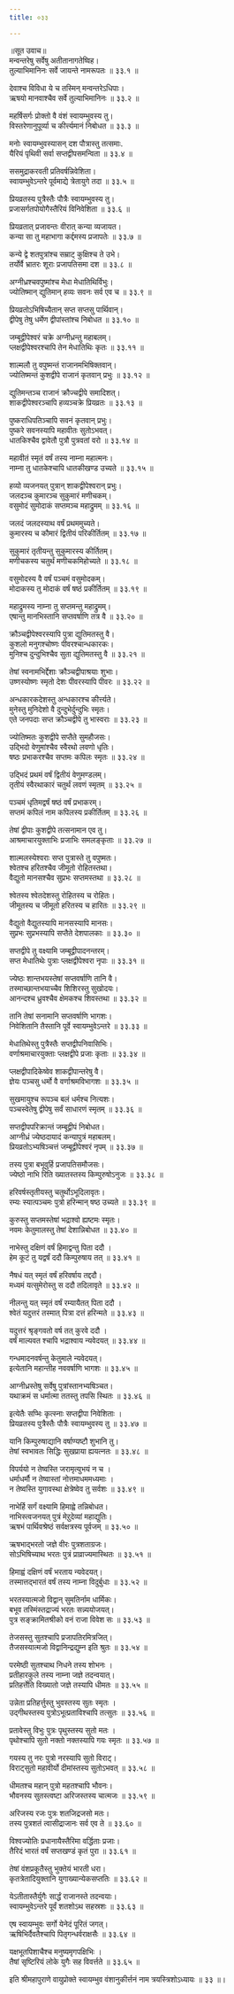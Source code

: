 ```yaml
---
title: ०३३

---
```

॥सूत उवाच॥  
मन्वन्तरेषु सर्वेषु अतीतानागतेष्विह।  
तुल्याभिमानिनः सर्वे जायन्ते नामरूपतः ॥ ३३.१ ॥  
  
देवाश्च विविधा ये च तस्मिन् मन्वन्तरेऽधिपाः।  
ऋषयो मानवाश्चैव सर्वे तुल्याभिमानिनः ॥ ३३.२ ॥  
  
महर्षिसर्गः प्रोक्तो वै वंशं स्वायम्भुवस्य तु।  
विस्तरेणानुपूर्व्या च कीर्त्त्यमानं निबोधत ॥ ३३.३ ॥  
  
मनोः स्वायम्भुवस्यासन् दश पौत्रास्तु तत्समाः.  
यैरियं पृथिवी सर्वा सप्तद्वीपसमन्विता ॥ ३३.४ ॥  
  
ससमुद्राकरवती प्रतिवर्षन्निवेशिता।  
स्वायम्भुवेऽन्तरे पूर्वमाद्ये त्रेतायुगे तदा ॥ ३३.५ ॥  
  
प्रियव्रतस्य पुत्रैस्तैः पौत्रैः स्वायम्भुवस्य तु।  
प्रजासर्गतपोयोगैस्तैरियं विनिवेशिता ॥ ३३.६ ॥  
  
प्रियव्रतात् प्रजावन्तः वीरात् कन्या व्यजायत।  
कन्या सा तु महाभागा कर्द्दमस्य प्रजापतेः ॥ ३३.७ ॥  
  
कन्ये द्वे शतपुत्रांश्च सम्राट् कुक्षिश्च ते उभे।  
तर्योर्वै भ्रातरः शूराः प्रजापतिसमा दश ॥ ३३.८ ॥  
  
अग्नीध्रश्चवपुष्मांश्च मेधा मेधातिथिर्विभुः।  
ज्योतिष्मान् द्युतिमान् हव्यः सवनः सर्व एव च ॥ ३३.९ ॥  
  
प्रियव्रतोऽभिषिच्यैतान् सप्त सप्तसु पार्थिवान्।  
द्वीपेषु तेषु धर्मेण द्वीपांस्तांश्च निबोधत ॥ ३३.१० ॥  
  
जम्बूद्वीपेश्वरं चक्रे अग्नीध्रन्तु महाबलम्।  
प्लक्षद्वीपेश्वरश्चापि तेन मेधातिथिः कृतः ॥ ३३.११ ॥  
  
शाल्मलौ तु वपुष्मन्तं राजानमभिषिक्तवान्।  
ज्योतिष्मन्तं कुशद्वीपे राजानं कृतवान् प्रभुः ॥ ३३.१२ ॥  
  
द्युतिमन्तञ्च राजानं क्रौज्चद्वीपे समादिशत्।  
शाकद्वीपेश्वरञ्चापि हव्यञ्चक्रे प्रियव्रतः ॥ ३३.१३ ॥  
  
पुष्कराधिपतिञ्चापि सवनं कृतवान् प्रभुः।  
पुष्करे सवनस्यापि महावीतः सुतोऽभवत्।  
धातकिश्चैव द्वावेतौ पुत्रौ पुत्रवतां वरो ॥ ३३.१४ ॥  
  
महावीतं स्मृतं वर्षं तस्य नाम्ना महात्मनः।  
नाम्ना तु धातकेश्चापि धातकीखण्ड उच्यते ॥ ३३.१५ ॥  
  
हव्यो व्यजनयत् पुत्रान् शाकद्वीपेश्वरान् प्रभुः।  
जलदञ्च कुमारञ्च सुकुमारं मणीचकम्।  
वसुमोदं सुमोदाकं सप्तमञ्च महाद्रुमम् ॥ ३३.१६ ॥  
  
जलदं जलदस्याथ वर्षं प्रथममुच्यते।  
कुमारस्य च कौमारं द्वितीयं परिकीर्तितम् ॥ ३३.१७ ॥  
  
सुकुमारं तृतीयन्तु सुकुमारस्य कीर्तितम्।  
मणीचकस्य चतुर्थं मणीचकमिहोच्यते ॥ ३३.१८ ॥  
  
वसुमोदस्य वै वर्षं पञ्चमं वसुमोदकम्।  
मोदाकस्य तु मोदाकं वर्षं षष्ठं प्रकीर्तितम् ॥ ३३.१९ ॥  
  
महाद्रुमस्य नाम्ना तु सप्तमन्तु महाद्रुमम्।  
एषान्तु मानभिस्तानि सप्तवर्षाणि तत्र वै ॥ ३३.२० ॥  
  
क्रौञ्चद्वीपेश्वरस्यापि पुत्रा द्युतिमतस्तु वै।  
कुशलो मनुगश्चोष्णः पीवरश्चान्धकारकः।  
मुनिश्च दुन्दुभिश्चैव सुता द्युतिमतस्तु वै ॥ ३३.२१ ॥  
  
तेषां स्वनामभिर्द्देशाः क्रौञ्चद्वीपाश्रयाः शुभाः।  
उष्णस्योष्णः स्मृतो देशः पीवरस्यापि पीवरः ॥ ३३.२२ ॥  
  
अन्धकारकदेशस्तु अन्धकारश्च कीर्त्त्यते।  
मुनेस्तु मुनिदेशो वै दुन्दुभेर्दुन्दुभिः स्मृतः।  
एते जनपदाः सप्त क्रौञ्चद्वीपे तु भास्वराः ॥ ३३.२३ ॥  
  
ज्योतिष्मतः कुशद्वीपे सप्तैते सुमहौजसः।  
उद्भिदो वेणुमांश्चैव स्वैरथो लवणो धृतिः।  
षष्ठः प्रभाकरश्चैव सप्तमः कपिलः स्मृतः ॥ ३३.२४ ॥  
  
उद्भिदं प्रथमं वर्षं द्वितीयं वेणुमण्डलम्।  
तृतीयं स्वैरथाकारं चतुर्थं लवणं स्मृतम् ॥ ३३.२५ ॥  
  
पञ्चमं धृतिमद्वर्षं षष्ठं वर्षं प्रभाकरम्।  
सप्तमं कपिलं नाम कपिलस्य प्रकीर्तितम् ॥ ३३.२६ ॥  
  
तेषां द्वीपाः कुशद्वीपे तत्सनामान एव तु।  
आश्रमाचारयुक्ताभिः प्रजाभिः समलङ्कृताः ॥ ३३.२७ ॥  
  
शाल्मलस्येश्वराः सप्त पुत्रास्ते तु वपुष्मतः।  
श्वेतश्च हरितश्चैव जीमूतो रोहितस्तथा।  
वैद्युतो मानसश्चैव सुप्रभः सप्तमस्तथा ॥ ३३.२८ ॥  
  
श्वेतस्य श्वेतदेशस्तु रोहितस्य च रोहितः।  
जीमूतस्य च जीमूतो हरितस्य च हारितः ॥ ३३.२९ ॥  
  
वैद्युतो वैद्युतस्यापि मानसस्यापि मानसः।  
सुप्रभः सुप्रभस्यापि सप्तैते देशपालकाः ॥ ३३.३० ॥  
  
सप्तद्वीपे तु वक्ष्यामि जम्बूद्वीपादनन्तरम्।  
सप्त मेधातिथेः पुत्राः प्लक्षद्वीपेश्वरा नृपाः ॥ ३३.३१ ॥  
  
ज्येष्ठः शान्तभयस्तेषां सप्तवर्षाणि तानि वै।  
तस्माच्छान्तभयाच्चैव शिशिरस्तु सुखोदयः।  
आनन्दश्च ध्रुवश्चैव क्षेमकश्च शिवस्तथा ॥ ३३.३२ ॥  
  
तानि तेषां सनामानि सप्तवर्षाणि भागशः।  
निवेशितानि तैस्तानि पूर्वे स्वायम्भुवेऽन्तरे ॥ ३३.३३ ॥  
  
मेधातिथेस्तु पुत्रैस्तैः सप्तद्वीपनिवासिभिः।  
वर्णाश्रमाचारयुक्ताः प्लक्षद्वीपे प्रजाः कृताः ॥ ३३.३४ ॥  
  
प्लक्षद्वीपादिकेष्वेव शाकद्वीपान्तरेषु वै।  
ज्ञेयः पञ्चसु धर्मो वै वर्णाश्रमविभागशः ॥ ३३.३५ ॥  
  
सुखमायुश्च रूपञ्च बलं धर्मश्च नित्यशः।  
पञ्चस्वेतेषु द्वीपेषु सर्वं साधारणं स्मृतम् ॥ ३३.३६ ॥  
  
सप्तद्वीपपरिक्रान्तं जम्बूद्वीपं निबोधत।  
आग्नीध्रं ज्येष्ठदायादं कन्यापुत्रं महाबलम्।  
प्रियव्रतोऽभ्यषिञ्चत्तं जम्बूद्वीपेश्वरं नृपम् ॥ ३३.३७ ॥  
  
तस्य पुत्रा बभूवुर्हि प्रजापतिसमौजसः।  
ज्येष्ठो नाभि रिति ख्यातस्तस्य किम्पुरुषोऽनुजः ॥ ३३.३८ ॥  
  
हरिवर्षस्तृतीयस्तु चतुर्थोऽभूदिलावृतः।  
रम्यः स्यात्पञ्चमः पुत्रो हरिन्मान् षष्ठ उच्यते ॥ ३३.३९ ॥  
  
कुरुस्तु सप्तमस्तेषां भद्राश्वो ह्यष्टमः स्मृतः।  
नवमः केतुमालस्तु तेषां देशान्निबोधत ॥ ३३.४० ॥  
  
नाभेस्तु दक्षिणं वर्षं हिमाद्वन्तु पिता ददौ ।  
हेम कूटं तु यद्वर्षं ददौ किम्पुरुषाय तत् ॥ ३३.४१ ॥  
  
नैषधं यत् स्मृतं वर्षं हरिवर्षाय तद्ददौ।  
मध्यमं यत्सुमेरोस्तु स ददौ तदिलावृते ॥ ३३.४२ ॥  
  
नीलन्तु यत् स्मृतं वर्षं रम्यायैतत् पिता ददौ ।  
श्वेतं यदुत्तरं तस्मात् पित्रा दत्तं हरिन्मते ॥ ३३.४३ ॥  
  
यदुत्तरं श्रृङ्गवतो वर्ष तत् कुरवे ददौ ।  
वर्षं माल्यवत श्चापि भद्राश्वाय न्यवेदयत् ॥ ३३.४४ ॥  
  
गन्धमादनवर्षन्तु केतुमाले न्यवेदयत्।  
इत्येतानि महान्तीह नववर्षाणि भागशः ॥ ३३.४५ ॥  
  
आग्नीध्रस्तेषु सर्वेषु पुत्रांस्तानभ्यषिञ्चत।  
यथाक्रमं स धर्मात्मा ततस्तु तपसि स्थितः ॥ ३३.४६ ॥  
  
इत्येतैः सप्भिः कृत्स्नाः सप्तद्वीपा निवेशिताः ।  
प्रियव्रतस्य पुत्रैस्तैः पौत्रैः स्वायम्भुवस्य तु ॥ ३३.४७ ॥  
  
यानि किम्पुरुषाद्यानि वर्षाण्यष्टौ शुभानि तु।  
तेषां स्वभावतः सिद्धिः सुखप्राया ह्ययत्नतः ॥ ३३.४८ ॥  
  
विपर्ययो न तेष्वस्ति जरामृत्युभयं न च ।  
धर्माधर्मौ न तेष्वास्तां नोत्तमाधममध्यमाः ।  
न तेष्वस्ति युगावस्था क्षेत्रेष्वेव तु सर्वशः ॥ ३३.४९ ॥  
  
नाभेर्हि सर्गं वक्ष्यामि हिमाह्वे तन्निबोधत।  
नाभिस्त्वजनयत् पुत्रं मेऱुदेव्यां महाद्युतिः।  
ऋषभं पार्थिवश्रेष्ठं सर्वक्षत्रस्य पूर्वजम् ॥ ३३.५० ॥  
  
ऋषभाद्भरतो जज्ञे वीरः पुत्रशताग्रजः।  
सोऽभिषिच्याथ भरतः पुत्रं प्राव्राज्यमास्थितः ॥ ३३.५१ ॥  
  
हिमाह्वं दक्षिणं वर्षं भरताय न्यवेदयत्।  
तस्मात्तद्भारतं वर्षं तस्य नाम्ना विदुर्बुधाः ॥ ३३.५२ ॥  
  
भरतस्यात्मजो विद्वान् सुमतिर्नाम धार्मिकः।  
बभूव तस्मिंस्तद्राज्यं भरतः सन्न्ययोजयत्।  
पुत्र सङ्क्रामितश्रीको वनं राजा विवेश सः ॥ ३३.५३ ॥  
  
तेजसस्तु सुतश्चापि प्रजापतिरमित्रजित्।  
तैजसस्यात्मजो विद्वानिन्द्रद्युम्न इति श्रुतः ॥ ३३.५४ ॥  
  
परमेष्ठी सुतश्चाथ निधने तस्य शोभनः ।  
प्रतीहारकुले तस्य नाम्ना जज्ञे तदन्वयात्।  
प्रतिहर्त्तेति विख्यातो जज्ञे तस्यापि धीमतः ॥ ३३.५५ ॥  
  
उन्नेता प्रतिहर्त्तुस्तु भुवस्तस्य सुतः स्मृतः ।  
उद्गीथस्तस्य पुत्रोऽभूत्प्रताविश्चापि तत्सुतः ॥ ३३.५६ ॥  
  
प्रतावेस्तु विभुः पुत्रः पृथुस्तस्य सुतो मतः ।  
पृथोश्चापि सुतो नक्तो नक्तस्यापि गयः स्मृतः ॥ ३३.५७ ॥  
  
गयस्य तु नरः पुत्रो नरस्यापि सुतो विराट्।  
विराट्‌सुतो महावीर्यो दीमांस्तस्य सुतोऽभवत् ॥ ३३.५८ ॥  
  
धीमतश्च महान् पुत्रो महतश्चापि भौवनः।  
भौवनस्य सुतस्त्वष्टा अरिजस्तस्य चात्मजः ॥ ३३.५९ ॥  
  
अरिजस्य रजः पुत्रः शतजिद्रजसो मतः।  
तस्य पुत्रशतं त्वासीद्राजानः सर्व एव ते ॥ ३३.६० ॥  
  
विश्वज्योतिः प्रधानायैस्तैरिमा वर्द्धिताः प्रजाः।  
तैरिदं भारतं वर्षं सप्तखण्डं कृतं पुरा ॥ ३३.६१ ॥  
  
तेषां वंशप्रकूतैस्तु भुक्तेयं भारती धरा।  
कृतत्रेतादियुक्तानि युगाख्यान्येकसप्ततिः ॥ ३३.६२ ॥  
  
येऽतीतास्तैर्युगैः सार्द्धं राजानस्ते तदन्वयाः।  
स्वायम्भुवेऽन्तरे पूर्वं शतशोऽथ सहस्रशः ॥ ३३.६३ ॥  
  
एष स्वायम्भुवः सर्गो येनेदं पूरितं जगत्।  
ऋषिभिर्दैवतैश्चापि पितृगन्धर्वराक्षसैः ॥ ३३.६४ ॥  
  
यक्षभूतपिशाचैश्च मनुष्यमृगपक्षिभिः ।  
तैषां सृष्टिरियं लोके युगैः सह विवर्त्तते ॥ ३३.६५ ॥  
  
इति श्रीमहापुराणे वायुप्रोक्ते स्वायम्भुव वंशानुकीर्त्तनं नाम त्रयस्त्रिशोऽध्यायः ॥ ३३ ॥।
